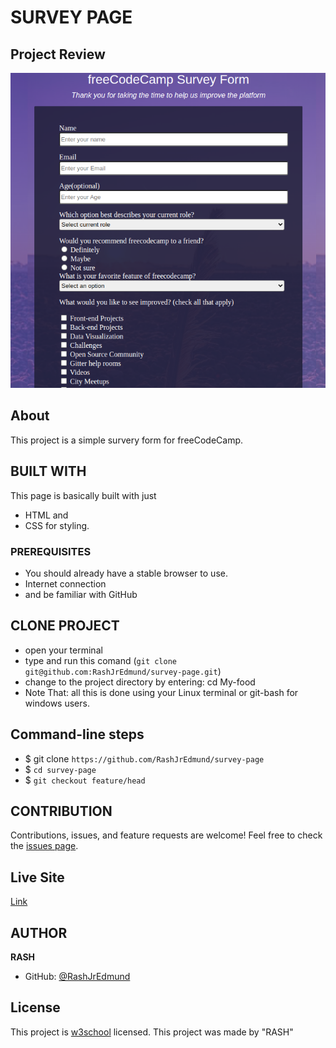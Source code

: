 # SURVEY PAGE

## Project Review
![home page](assets/images/overview.png)

## About
This project is a simple survery form for freeCodeCamp.

## BUILT WITH
This page is basically built with just
* HTML and
* CSS for styling.

### PREREQUISITES
* You should already have a stable browser to use.
* Internet connection
* and be familiar with GitHub

## CLONE PROJECT
* open your terminal
* type and run this comand (`git clone git@github.com:RashJrEdmund/survey-page.git`)
* change to the project directory by entering: cd My-food
* Note That: all this is done using your Linux terminal or git-bash for windows users.

## Command-line steps

- $ git clone `https://github.com/RashJrEdmund/survey-page`
- $ `cd survey-page`
- $ `git checkout feature/head`

## CONTRIBUTION
Contributions, issues, and feature requests are welcome!
Feel free to check the [issues page](https://github.com/RashJrEdmund/survey-page/issues).

## Live Site

[Link](https://rashjredmund.github.io/survey-page/)

## AUTHOR
**RASH**
- GitHub: [@RashJrEdmund](https://github.com/RashJrEdmund)

## License
This project is [w3school](./LICENSE) licensed. This project was made by "RASH"